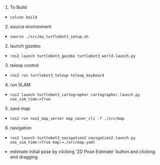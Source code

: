 1) To Build
* 
    ```
    colcon build
    ```

2) source environment
* 
	```
	source ./src/my_turtlebot3_setup.sh
	```

2) launch gazebo
* 
    ```
    ros2 launch turtlebot3_gazebo turtlebot3_world.launch.py
    ```

3) teleop control
* 
    ```
    ros2 run turtlebot3_teleop teleop_keyboard
    ```

4) run SLAM
* 
    ```
    ros2 launch turtlebot3_cartographer cartographer.launch.py use_sim_time:=True
    ```

5) save map
* 
    ```
    ros2 run nav2_map_server map_saver_cli -f ./src/map
    ```

6) navigation
* 
    ```
    ros2 launch turtlebot3_navigation2 navigation2.launch.py use_sim_time:=True map:=./src/map.yaml
    ```
* estimate initial pose by clicking '2D Pose Estimate' button and clicking and dragging
